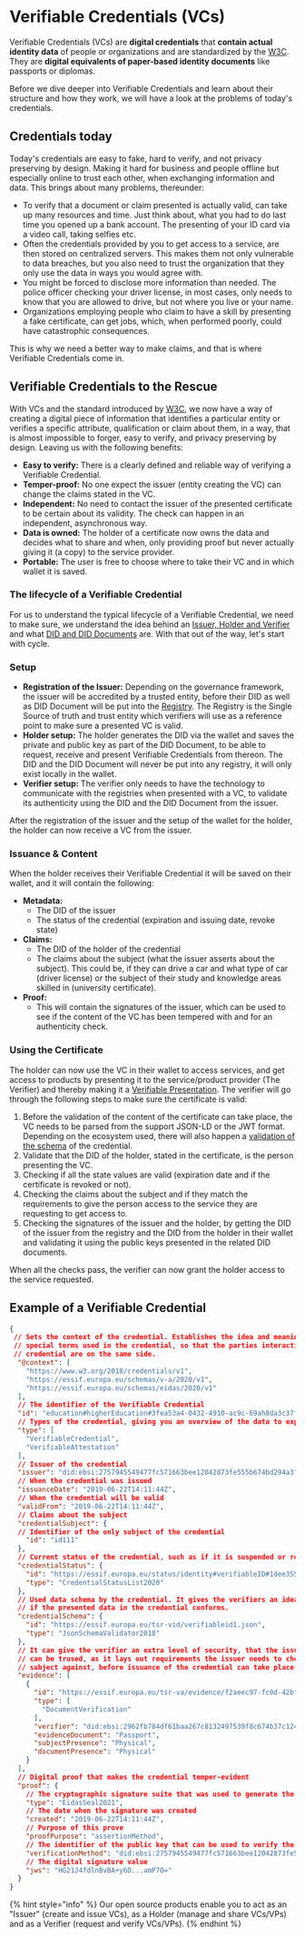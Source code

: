 # Verifiable Credentials (VCs)

Verifiable Credentials (VCs) are **digital credentials** that **contain actual identity data** of people or organizations and are standardized by the [W3C](https://www.w3.org/TR/vc-data-model/). They are **digital equivalents of paper-based identity documents** like passports or diplomas.

Before we dive deeper into Verifiable Credentials and learn about their structure and how they work, we will have a look at the problems of today's credentials.

## Credentials today

Today's credentials are easy to fake, hard to verify, and not privacy preserving by design. Making it hard for business and people offline but especially online to trust each other, when exchanging information and data. This brings about many problems, thereunder:

* To verify that a document or claim presented is actually valid, can take up many resources and time. Just think about, what you had to do last time you opened up a bank account. The presenting of your ID card via a video call, taking selfies etc.
* Often the credentials provided by you to get access to a service, are then stored on centralized servers. This makes them not only vulnerable to data breaches, but you also need to trust the organization that they only use the data in ways you would agree with.
* You might be forced to disclose more information than needed. The police officer checking your driver license, in most cases, only needs to know that you are allowed to drive, but not where you live or your name.
* Organizations employing people who claim to have a skill by presenting a fake certificate, can get jobs, which, when performed poorly, could have catastrophic consequences.

This is why we need a better way to make claims,  and that is where Verifiable Credentials come in.



## **Verifiable Credentials to the Rescue**

With VCs and the standard introduced by [W3C](https://www.w3.org/TR/vc-data-model/), we now have a way of creating a digital piece of information that identifies a particular entity or verifies a specific attribute, qualification or claim about them, in a way, that is almost impossible to forger, easy to verify, and privacy preserving by design.  Leaving us with the following benefits:

* **Easy to verify:** There is a clearly defined and reliable way of verifying a Verifiable Credential.&#x20;
* **Temper-proof:** No one expect the issuer (entity creating the VC) can change the claims stated in the VC.
* **Independent:** No need to contact the issuer of the presented certificate to be certain about its validity. The check can happen in an independent, asynchronous way.
* **Data is owned:** The holder of a certificate now owns the data and decides what to share and when, only providing proof but never actually giving it (a copy) to the service provider.
* **Portable:** The user is free to choose where to take their VC and in which wallet it is saved.



### The lifecycle of a Verifiable Credential

For us to understand the typical lifecycle of a Verifiable Credential, we need to make sure, we understand the idea behind an [Issuer, Holder and Verifier](https://docs.walt.id/v/ssikit/ssi-kit/what-is-ssi/ssi-or-basics#how-does-ssi-work) and what [DID and DID Documents](decentralised-identifiers-dids.md) are. With that out of the way, let's start with cycle.&#x20;

### Setup

* **Registration of the Issuer:** Depending on the governance framework, the issuer will be accredited by a trusted entity, before their DID as well as DID Document will be put into the [Registry](registries.md). The Registry is the Single Source of truth and trust entity which verifiers will use as a reference point to make sure a  presented VC is valid. &#x20;
* **Holder setup:** The holder generates the DID via the wallet and saves the private and public key as part of the DID Document, to be able to request, receive and present Verifiable Credentials from thereon. The DID and the DID Document will never be put into any registry, it will only exist locally in the wallet.
* **Verifier setup:** The verifier only needs to have the technology to communicate with the registries when presented with a VC, to validate its authenticity using the DID and the DID Document from the issuer.



After the registration of the issuer and the setup of the wallet for the holder, the holder can now receive a VC from the issuer.&#x20;

### Issuance & Content

When the holder receives their Verifiable Credential it will be saved on their wallet, and it will contain the following:

* **Metadata:**&#x20;
  * The DID of the issuer
  * The status of the credential (expiration and issuing date, revoke state)
* **Claims:**
  * The DID of the holder of the credential
  * The claims about the subject (what the issuer asserts about the subject). This could be, if they can drive a car and what type of car (driver license) or the subject of their study and knowledge areas skilled in (university certificate).
* **Proof:**
  * This will contain the signatures of the issuer, which can be used to see if the content of the VC has been tempered with and for an authenticity check.&#x20;

### Using the Certificate

The holder can now use the VC in their wallet to access services, and get access to products by presenting it to the service/product provider (The Verifier) and thereby making it a [Verifiable Presentation](verifiable-presentations-vps.md). The verifier will go through the following steps to make sure the certificate is valid:

1. Before the validation of the content of the certificate can take place, the VC needs to be parsed from the support JSON-LD or the JWT format. Depending on the ecosystem used, there will also happen a [validation of the schema](../../../usage-examples/verifiable-credentials/verification-policies.md) of the credential.
2. Validate that the DID of the holder, stated in the certificate, is the person presenting the VC.
3. Checking if all the state values are valid (expiration date and if the certificate is revoked or not).
4. Checking the claims about the subject and if they match the requirements to give the person access to the service they are requesting to get access to.
5. Checking the signatures of the issuer and the holder, by getting the DID of the issuer from the registry and the DID from the holder in their wallet and validating it using the public keys presented in the related DID documents.

When all the checks pass, the verifier can now grant the holder access to the service requested.



## Example of a Verifiable Credential

```json
{
 // Sets the context of the credential. Establishes the idea and meaning behind the 
 // special terms used in the credential, so that the parties interacting with the
 // credential are on the same side.
  "@context": [
    "https://www.w3.org/2018/credentials/v1",
    "https://essif.europa.eu/schemas/v-a/2020/v1",
    "https://essif.europa.eu/schemas/eidas/2020/v1"
  ],
  // The identifier of the Verifiable Credential
  "id": "education#higherEducation#3fea53a4-0432-4910-ac9c-69ah8da3c37f",
  // Types of the credential, giving you an overview of the data to expect
  "type": [
    "VerifiableCredential",
    "VerifiableAttestation"
  ],
  // Issuer of the credential
  "issuer": "did:ebsi:2757945549477fc571663bee12042873fe555b674bd294a3",
  // When the credential was issued
  "issuanceDate": "2019-06-22T14:11:44Z",
  // When the credential will be valid
  "validFrom": "2019-06-22T14:11:44Z",
  // Claims about the subject
  "credentialSubject": {
  // Identifier of the only subject of the credential
    "id": "id111"
  },
  // Current status of the credential, such as if it is suspended or revoked
  "credentialStatus": {
    "id": "https://essif.europa.eu/status/identity#verifiableID#1dee355d-0432-4910-ac9c-70d89e8d674e",
    "type": "CredentialStatusList2020"
  },
  // Used data schema by the credential. It gives the verifiers an idea, 
  // if the presented data in the credential conforms.
  "credentialSchema": {
    "id": "https://essif.europa.eu/tsr-vid/verifiableid1.json",
    "type": "JsonSchemaValidator2018"
  },
  // It can give the verifier an extra level of security, that the issued credential
  // can be trused, as it lays out requirements the issuer needs to check the 
  // subject against, before issuance of the credential can take place.
  "evidence": [
    {
      "id": "https://essif.europa.eu/tsr-va/evidence/f2aeec97-fc0d-42bf-8ca7-0548192d5678",
      "type": [
        "DocumentVerification"
      ],
      "verifier": "did:ebsi:2962fb784df61baa267c8132497539f8c674b37c1244a7a",
      "evidenceDocument": "Passport",
      "subjectPresence": "Physical",
      "documentPresence": "Physical"
    }
  ],
  // Digital proof that makes the credential temper-evident
  "proof": {
    // The cryptographic signature suite that was used to generate the signature
    "type": "EidasSeal2021",
    // The date when the signature was created
    "created": "2019-06-22T14:11:44Z",
    // Purpose of this prove
    "proofPurpose": "assertionMethod",
    // The identifier of the public key that can be used to verify the signature
    "verificationMethod": "did:ebsi:2757945549477fc571663bee12042873fe555b674bd294a3#2368332668",
    // The digital signature value
    "jws": "HG21J4fdlnBvBA+y6D...amP7O="
  }
}
```

{% hint style="info" %}
Our open source products enable you to act as an "Issuer" (create and issue VCs), as a Holder (manage and share VCs/VPs) and as a Verifier (request and verify VCs/VPs).
{% endhint %}
